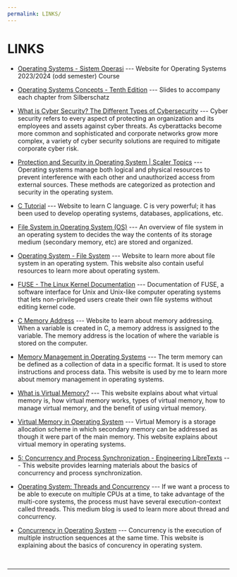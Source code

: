 ```yaml
---
permalink: LINKS/
---
```


# LINKS

* [Operating Systems - Sistem Operasi](https://os.vlsm.org/) --- 
Website for Operating Systems 2023/2024 (odd semester) Course

* [Operating Systems Concepts - Tenth Edition](https://codex.cs.yale.edu/avi/os-book/OS10/slide-dir/) --- 
Slides to accompany each chapter from Silberschatz

* [What is Cyber Security? The Different Types of Cybersecurity](https://www.checkpoint.com/cyber-hub/cyber-security/what-is-cybersecurity/) --- 
Cyber security refers to every aspect of protecting an organization and its employees and assets against cyber threats. As cyberattacks become more common and sophisticated and corporate networks grow more complex, a variety of cyber security solutions are required to mitigate corporate cyber risk.

* [Protection and Security in Operating System | Scaler Topics](https://www.scaler.com/topics/protection-and-security-in-operating-system/) --- 
Operating systems manage both logical and physical resources to prevent interference with each other and unauthorized access from external sources. These methods are categorized as protection and security in the operating system.

* [C Tutorial](https://www.w3schools.com/c/index.php) --- 
Website to learn C language. C is very powerful; it has been used to develop operating systems, databases, applications, etc.

* [File System in Operating System (OS)](https://www.scaler.com/topics/file-systems-in-os/) --- 
An overview of file system in an operating system to decides the way the contents of its storage medium (secondary memory, etc) are stored and organized.

* [Operating System - File System](https://www.tutorialspoint.com/operating_system/os_file_system.htm) --- 
Website to learn more about file system in an operating system. This website also contain useful resources to learn more about operating system.

* [FUSE - The Linux Kernel Documentation](https://www.kernel.org/doc/html/next/filesystems/fuse.html) --- 
Documentation of FUSE, a software interface for Unix and Unix-like computer operating systems that lets non-privileged users create their own file systems without editing kernel code.

* [C Memory Address](https://www.w3schools.com/c/c_memory_address.php) ---
Website to learn about memory addressing. When a variable is created in C, a memory address is assigned to the variable. The memory address is the location of where the variable is stored on the computer.

* [Memory Management in Operating Systems](https://www.geeksforgeeks.org/memory-management-in-operating-system/) ---
The term memory can be defined as a collection of data in a specific format. It is used to store instructions and process data. This website is used by me to learn more about memory management in operating systems.

* [What is Virtual Memory?](https://www.techtarget.com/searchstorage/definition/virtual-memory) ---
This website explains about what virtual memory is, how virtual memory works, types of virtual memory, how to manage virtual memory, and the benefit of using virtual memory.

* [Virtual Memory in Operating System](https://www.geeksforgeeks.org/virtual-memory-in-operating-system/) ---
Virtual Memory is a storage allocation scheme in which secondary memory can be addressed as though it were part of the main memory. This website explains about virtual memory in operating systems.

* [5: Concurrency and Process Synchronization - Engineering LibreTexts](https://eng.libretexts.org/Courses/Delta_College/Operating_System%3A_The_Basics/05%3A_Process_Synchronization) ---
This website provides learning materials about the basics of concurrency and process synchronization.

* [Operating System: Threads and Concurrency](https://medium.com/@akhandmishra/operating-system-threads-and-concurrency-aec2036b90f8) ---
If we want a process to be able to execute on multiple CPUs at a time, to take advantage of the multi-core systems, the process must have several execution-context called threads. This medium blog is used to learn more about thread and concurrency.

* [Concurrency in Operating System](https://www.geeksforgeeks.org/concurrency-in-operating-system/) ---
Concurrency is the execution of multiple instruction sequences at the same time. This website is explaining about the basics of concurency in operating system.
<br>
<hr>
